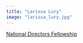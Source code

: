```yaml
---
title: "Larissa Lury"
image: "larissa_lury.jpg"
---
```


[National Directors Fellowship](/programs/national-directors-fellowship)